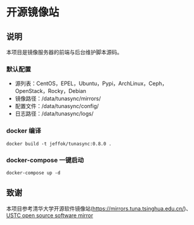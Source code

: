 # 开源镜像站

## 说明

本项目是镜像服务器的前端与后台维护脚本源码。

### 默认配置

- 源列表：CentOS，EPEL，Ubuntu，Pypi，ArchLinux，Ceph，OpenStack，Rocky，Debian
- 镜像路径：/data/tunasync/mirrors/
- 配置文件：/data/tunasync/config/
- 日志路径：/data/tunasync/logs/

### docker 编译
```
docker build -t jeffok/tunasync:0.8.0 .
```

### docker-compose 一键启动
```
docker-compose up -d 
```

## 致谢

本项目参考清华大学开源软件镜像站(https://mirrors.tuna.tsinghua.edu.cn/)、[USTC open source software mirror](https://mirrors.ustc.edu.cn/)